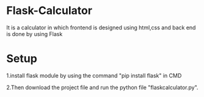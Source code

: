 # Flask-Calculator
It is a calculator in which frontend is designed using html,css and back end is done by using Flask

# Setup
1.install flask module by using the command "pip install flask" in CMD

2.Then download the project file and run the python file "flaskcalculator.py".
